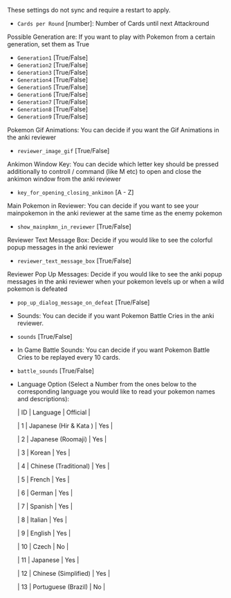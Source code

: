 These settings do not sync and require a restart to apply.

- `Cards per Round` [number]: Number of Cards until next Attackround

Possible Generation are:
If you want to play with Pokemon from a certain generation, set them as True
- `Generation1` [True/False]
- `Generation2` [True/False]
- `Generation3` [True/False]
- `Generation4` [True/False]
- `Generation5` [True/False]
- `Generation6` [True/False]
- `Generation7` [True/False]
- `Generation8` [True/False]
- `Generation9` [True/False]

Pokemon Gif Animations:
You can decide if you want the Gif Animations in the anki reviewer
- `reviewer_image_gif` [True/False]

Ankimon Window Key:
You can decide which letter key should be pressed additionally to controll / command (like M etc) to open and close the ankimon window from the anki reviewer
- `key_for_opening_closing_ankimon` [A - Z]

Main Pokemon in Reviewer:
You can decide if you want to see your mainpokemon in the anki reviewer at the same time as the enemy pokemon
- `show_mainpkmn_in_reviewer` [True/False]

Reviewer Text Message Box:
Decide if you would like to see the colorful popup messages in the anki reviewer
- `reviewer_text_message_box` [True/False]

Reviewer Pop Up Messages:
Decide if you would like to see the anki popup messages in the anki reviewer when your pokemon levels up or when a wild pokemon is defeated
- `pop_up_dialog_message_on_defeat` [True/False]

- Sounds:
You can decide if you want Pokemon Battle Cries in the anki reviewer.
- `sounds` [True/False]

- In Game Battle Sounds:
You can decide if you want Pokemon Battle Cries to be replayed every 10 cards.
- `battle_sounds` [True/False]

- Language Option (Select a Number from the ones below to the corresponding language you would like to read your pokemon names and descriptions):

    | ID  | Language               | Official |

    | 1   | Japanese (Hir & Kata ) | Yes      |

    | 2   | Japanese (Roomaji)     | Yes      |

    | 3   | Korean                 | Yes      |

    | 4   | Chinese (Traditional)  | Yes      |

    | 5   | French                 | Yes      |

    | 6   | German                 | Yes      |

    | 7   | Spanish                | Yes      |

    | 8   | Italian                | Yes      |

    | 9   | English                | Yes      |

    | 10  | Czech                  | No       |

    | 11  | Japanese               | Yes      |

    | 12  | Chinese (Simplified)   | Yes      |

    | 13  | Portuguese (Brazil)    | No       |
